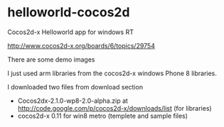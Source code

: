 helloworld-cocos2d
==================

Cocos2d-x Helloworld app for windows RT


http://www.cocos2d-x.org/boards/6/topics/29754

There are some demo images

I just used arm libraries from the cocos2d-x windows Phone 8 libraries.

I downloaded two files from download section
- Cocos2dx-2.1.0-wp8-2.0-alpha.zip at http://code.google.com/p/cocos2d-x/downloads/list (for libraries)
- cocos2d-x 0.11 for win8 metro (templete and sample files)
